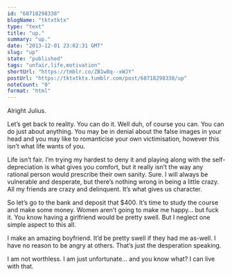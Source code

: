 ```yaml
---
id: "68718298338"
blogName: "tktxtktx"
type: "text"
title: "up."
summary: "up."
date: "2013-12-01 23:02:31 GMT"
slug: "up"
state: "published"
tags: "unfair,life,motivation"
shortUrl: "https://tmblr.co/ZB1w8q--xWJY"
postUrl: "https://tktxtktx.tumblr.com/post/68718298338/up"
noteCount: "0"
format: "html"
---
```


Alright Julius.

Let’s get back to reality. You can do it. Well duh, of course you can. You can do just about anything. You may be in denial about the false images in your head and you may like to romanticise your own victimisation, however this isn’t what life wants of you. 

Life isn’t fair. I’m trying my hardest to deny it and playing along with the self-depreciation is what gives you comfort, but it really isn’t the way any rational person would prescribe their own sanity. Sure. I will always be vulnerable and desperate, but there’s nothing wrong in being a little crazy. All my friends are crazy and delinquent. It’s what gives us character.

So let’s go to the bank and deposit that $400. It’s time to study the course and make some money. Women aren’t going to make me happy… but fuck it. You know having a girlfriend would be pretty swell. But I neglect one simple aspect to this all.

I make an amazing boyfriend. It’d be pretty swell if they had me as-well. I have no reason to be angry at others. That’s just the desperation speaking.

I am not worthless. I am just unfortunate… and you know what? I can live with that.